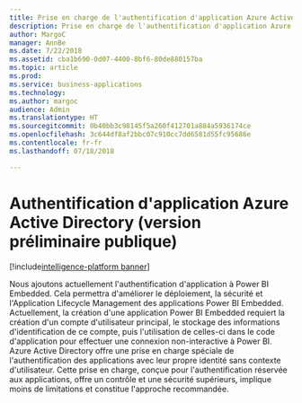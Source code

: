 ```yaml
---
title: Prise en charge de l'authentification d'application Azure Active Directory
description: Prise en charge de l'authentification d'application Azure Active Directory
author: MargoC
manager: AnnBe
ms.date: 7/22/2018
ms.assetid: cba1b690-0d07-4400-8bf6-80de880157ba
ms.topic: article
ms.prod: 
ms.service: business-applications
ms.technology: 
ms.author: margoc
audience: Admin
ms.translationtype: HT
ms.sourcegitcommit: 0b40bb3c98145f5a260f412701a884a5936174ce
ms.openlocfilehash: 3c644df8af2bbc07c910cc7dd6581d55fc95686e
ms.contentlocale: fr-fr
ms.lasthandoff: 07/18/2018

---
```

# <a name="azure-active-directory-application-authentication-public-preview"></a>Authentification d'application Azure Active Directory (version préliminaire publique)

[!include[intelligence-platform banner](../../includes/intelligence-platform.md)]




Nous ajoutons actuellement l'authentification d'application à Power BI Embedded. Cela permettra d'améliorer le déploiement, la sécurité et l'Application Lifecycle Management des applications Power BI Embedded. Actuellement, la création d'une application Power BI Embedded requiert la création d'un compte d'utilisateur principal, le stockage des informations d'identification de ce compte, puis l'utilisation de celles-ci dans le code d'application pour effectuer une connexion non-interactive à Power BI. Azure Active Directory offre une prise en charge spéciale de l'authentification des applications avec leur propre identité sans contexte d'utilisateur. Cette prise en charge, conçue pour l'authentification réservée aux applications, offre un contrôle et une sécurité supérieurs, implique moins de limitations et constitue l'approche recommandée. 

